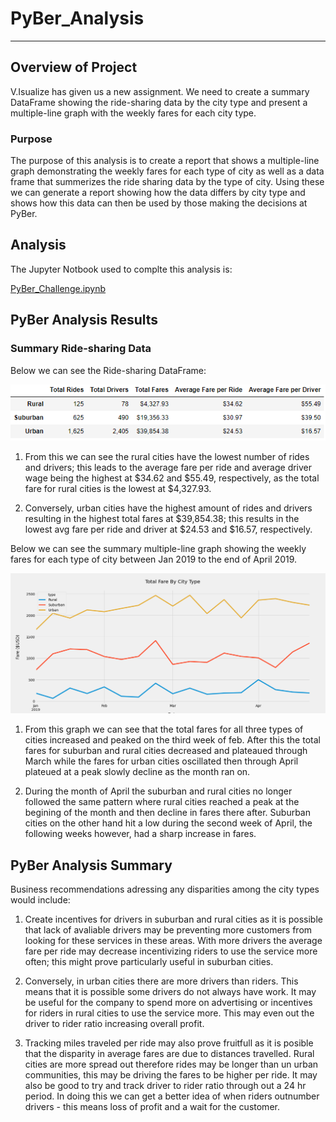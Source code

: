 # PyBer_Analysis
---
## Overview of Project
V.Isualize has given us a new assignment. We need to create a summary DataFrame showing the ride-sharing data by the city type and present a multiple-line graph with the weekly fares for each city type.

### Purpose
The purpose of this analysis is to create a report that shows a multiple-line graph demonstrating the weekly fares for each type of city as well as a data frame that summerizes the ride sharing data by the type of city. Using these we can generate a report showing how the data differs by city type and shows how this data can then be used by those making the decisions at PyBer.

## Analysis

The Jupyter Notbook used to complte this analysis is:

[PyBer_Challenge.ipynb](https://github.com/ClaudAMC/PyBer_Analysis/blob/main/PyBer_Challenge.ipynb)

## PyBer Analysis Results

### Summary Ride-sharing Data

Below we can see the Ride-sharing DataFrame:

![Summary_DataFrame.PNG](https://github.com/ClaudAMC/PyBer_Analysis/blob/main/analysis/Summary_DataFrame.PNG)

1. From this we can see the rural cities have the lowest number of rides and drivers; this leads to the average fare per ride and average driver wage being the highest at $34.62 and $55.49, respectively, as the total fare for rural cities is the lowest at $4,327.93.

2. Conversely, urban cities have the highest amount of rides and drivers resulting in the highest total fares at $39,854.38; this results in the lowest avg fare per ride and driver at $24.53 and $16.57, respectively.

Below we can see the summary multiple-line graph showing the weekly fares for each type of city between Jan 2019 to the end of April 2019.

![PyBer_fare_summary.png](https://github.com/ClaudAMC/PyBer_Analysis/blob/main/analysis/PyBer_fare_summary.png)

1. From this graph we can see that the total fares for all three types of cities increased and peaked on the third week of feb. After this the total fares for suburban and rural cities decreased and plateaued through March while the fares for urban cities oscillated then through April plateued at a peak slowly decline as the month ran on.

2. During the month of April the suburban and rural cities no longer followed the same pattern where rural cities reached a peak at the begining of the month and then decline in fares there after. Suburban cities on the other hand hit a low during the second week of April, the following weeks however, had a sharp increase in fares.

## PyBer Analysis Summary

Business recommendations adressing any disparities among the city types would include:

1. Create incentives for drivers in suburban and rural cities as it is possible that lack of avaliable drivers may be preventing more customers from looking for these services in these areas. With more drivers the average fare per ride may decrease incentivizing riders to use the service more often; this might prove particularly useful in suburban cities.

2. Conversely, in urban cities there are more drivers than riders. This means that it is possible some drivers do not always have work. It may be useful for the company to spend more on advertising or incentives for riders in rural cities to use the service more. This may even out the driver to rider ratio increasing overall profit.

3. Tracking miles traveled per ride may also prove fruitfull as it is posible that the disparity in average fares are due to distances travelled. Rural cities are more spread out therefore rides may be longer than un urban communities, this may be driving the fares to be higher per ride. It may also be good to try and track driver to rider ratio through out a 24 hr period. In doing this we can get a better idea of when riders outnumber drivers - this means loss of profit and a wait for the customer.
